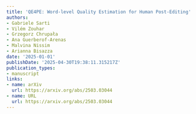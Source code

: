 ```yaml
---
title: 'QE4PE: Word-level Quality Estimation for Human Post-Editing'
authors:
- Gabriele Sarti
- Vilém Zouhar
- Grzegorz Chrupała
- Ana Guerberof-Arenas
- Malvina Nissim
- Arianna Bisazza
date: '2025-01-01'
publishDate: '2025-04-30T19:38:11.315217Z'
publication_types:
- manuscript
links:
- name: arXiv
  url: https://arxiv.org/abs/2503.03044
- name: URL
  url: https://arxiv.org/abs/2503.03044
---
```


